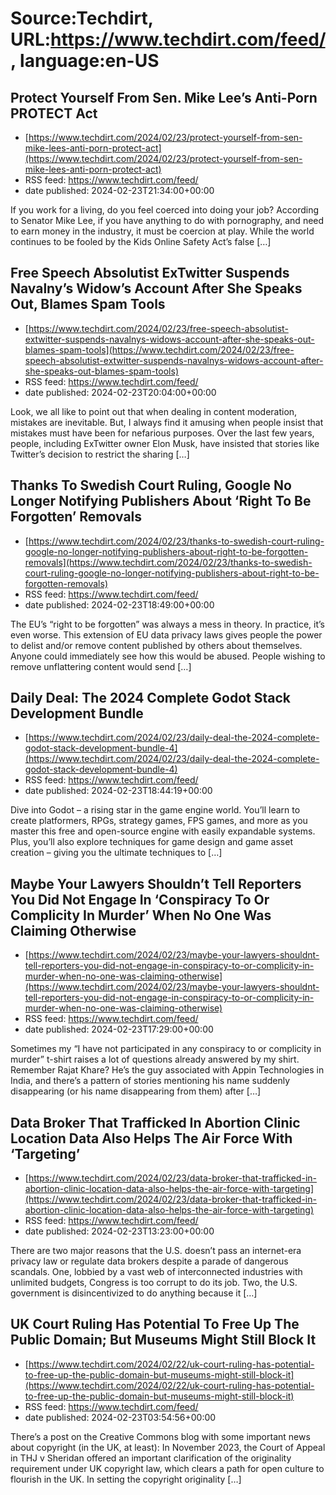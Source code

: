 # Source:Techdirt, URL:https://www.techdirt.com/feed/, language:en-US

## Protect Yourself From Sen. Mike Lee’s Anti-Porn PROTECT Act
 - [https://www.techdirt.com/2024/02/23/protect-yourself-from-sen-mike-lees-anti-porn-protect-act](https://www.techdirt.com/2024/02/23/protect-yourself-from-sen-mike-lees-anti-porn-protect-act)
 - RSS feed: https://www.techdirt.com/feed/
 - date published: 2024-02-23T21:34:00+00:00

If you work for a living, do you feel coerced into doing your job? According to Senator Mike Lee, if you have anything to do with pornography, and need to earn money in the industry, it must be coercion at play. While the world continues to be fooled by the Kids Online Safety Act’s false [&#8230;]

## Free Speech Absolutist ExTwitter Suspends Navalny’s Widow’s Account After She Speaks Out, Blames Spam Tools
 - [https://www.techdirt.com/2024/02/23/free-speech-absolutist-extwitter-suspends-navalnys-widows-account-after-she-speaks-out-blames-spam-tools](https://www.techdirt.com/2024/02/23/free-speech-absolutist-extwitter-suspends-navalnys-widows-account-after-she-speaks-out-blames-spam-tools)
 - RSS feed: https://www.techdirt.com/feed/
 - date published: 2024-02-23T20:04:00+00:00

Look, we all like to point out that when dealing in content moderation, mistakes are inevitable. But, I always find it amusing when people insist that mistakes must have been for nefarious purposes. Over the last few years, people, including ExTwitter owner Elon Musk, have insisted that stories like Twitter’s decision to restrict the sharing [&#8230;]

## Thanks To Swedish Court Ruling, Google No Longer Notifying Publishers About ‘Right To Be Forgotten’ Removals
 - [https://www.techdirt.com/2024/02/23/thanks-to-swedish-court-ruling-google-no-longer-notifying-publishers-about-right-to-be-forgotten-removals](https://www.techdirt.com/2024/02/23/thanks-to-swedish-court-ruling-google-no-longer-notifying-publishers-about-right-to-be-forgotten-removals)
 - RSS feed: https://www.techdirt.com/feed/
 - date published: 2024-02-23T18:49:00+00:00

The EU&#8217;s &#8220;right to be forgotten&#8221; was always a mess in theory. In practice, it&#8217;s even worse. This extension of EU data privacy laws gives people the power to delist and/or remove content published by others about themselves. Anyone could immediately see how this would be abused. People wishing to remove unflattering content would send [&#8230;]

## Daily Deal: The 2024 Complete Godot Stack Development Bundle
 - [https://www.techdirt.com/2024/02/23/daily-deal-the-2024-complete-godot-stack-development-bundle-4](https://www.techdirt.com/2024/02/23/daily-deal-the-2024-complete-godot-stack-development-bundle-4)
 - RSS feed: https://www.techdirt.com/feed/
 - date published: 2024-02-23T18:44:19+00:00

Dive into Godot – a rising star in the game engine world. You’ll learn to create platformers, RPGs, strategy games, FPS games, and more as you master this free and open-source engine with easily expandable systems. Plus, you’ll also explore techniques for game design and game asset creation – giving you the ultimate techniques to [&#8230;]

## Maybe Your Lawyers Shouldn’t Tell Reporters You Did Not Engage In ‘Conspiracy To Or Complicity In Murder’ When No One Was Claiming Otherwise
 - [https://www.techdirt.com/2024/02/23/maybe-your-lawyers-shouldnt-tell-reporters-you-did-not-engage-in-conspiracy-to-or-complicity-in-murder-when-no-one-was-claiming-otherwise](https://www.techdirt.com/2024/02/23/maybe-your-lawyers-shouldnt-tell-reporters-you-did-not-engage-in-conspiracy-to-or-complicity-in-murder-when-no-one-was-claiming-otherwise)
 - RSS feed: https://www.techdirt.com/feed/
 - date published: 2024-02-23T17:29:00+00:00

Sometimes my “I have not participated in any conspiracy to or complicity in murder” t-shirt raises a lot of questions already answered by my shirt. Remember Rajat Khare? He’s the guy associated with Appin Technologies in India, and there’s a pattern of stories mentioning his name suddenly disappearing (or his name disappearing from them) after [&#8230;]

## Data Broker That Trafficked In Abortion Clinic Location Data Also Helps The Air Force With ‘Targeting’
 - [https://www.techdirt.com/2024/02/23/data-broker-that-trafficked-in-abortion-clinic-location-data-also-helps-the-air-force-with-targeting](https://www.techdirt.com/2024/02/23/data-broker-that-trafficked-in-abortion-clinic-location-data-also-helps-the-air-force-with-targeting)
 - RSS feed: https://www.techdirt.com/feed/
 - date published: 2024-02-23T13:23:00+00:00

There are two major reasons that the U.S. doesn&#8217;t pass an internet-era privacy law or regulate data brokers despite a parade of dangerous scandals. One, lobbied by a vast web of interconnected industries with unlimited budgets, Congress is too corrupt to do its job. Two, the U.S. government is disincentivized to do anything because it [&#8230;]

## UK Court Ruling Has Potential To Free Up The Public Domain; But Museums Might Still Block It
 - [https://www.techdirt.com/2024/02/22/uk-court-ruling-has-potential-to-free-up-the-public-domain-but-museums-might-still-block-it](https://www.techdirt.com/2024/02/22/uk-court-ruling-has-potential-to-free-up-the-public-domain-but-museums-might-still-block-it)
 - RSS feed: https://www.techdirt.com/feed/
 - date published: 2024-02-23T03:54:56+00:00

There’s a post on the Creative Commons blog with some&#160;important news about copyright&#160;(in the UK, at least): In November 2023, the Court of Appeal in&#160;THJ v Sheridan&#160;offered an important clarification of the originality requirement under UK copyright law, which clears a path for open culture to flourish in the UK. In setting the copyright originality [&#8230;]

